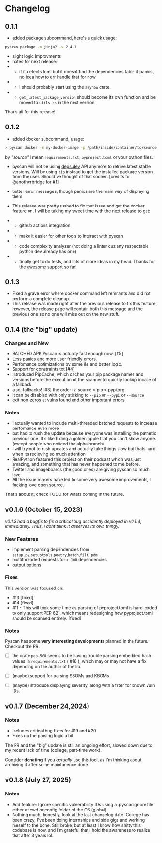 # Changelog

## 0.1.1

- added package subcommand, here's a quick usage:

```bash
pyscan package -n jinja2 -v 2.4.1
```

- slight logic improvments
- notes for next release:
- - if it detects toml but it doesnt find the dependencies table it panics, no idea how to err handle that for now
- - I should probably start using the `anyhow`  crate.
- - `get_latest_package_version` should become its own function and be moved to `utils.rs` in the next version

That's all for this release!

## 0.1.2

- added docker subcommand, usage:
```bash
> pyscan docker -n my-docker-image -p /path/inside/container/to/source
```

by <i>"source"</i> I mean `requirements.txt`, `pyproject.toml` or your python files.

- pyscan will not be using [deps.dev](https://deps.dev) API anymore to retrive latest stable versions. Will be using `pip` instead to get the installed package version from the user. Should've thought of that sooner. [credits to @anotherbridge for [#1](https://github.com/ohaswin/pyscan/issues/1)]
  
-  better error messages, though panics are the main way of displaying them.
  
-  This release was pretty rushed to fix that issue and get the docker feature on. I will be taking my sweet time with the next release to get:
  
- - github actions integration
- - make it easier for other tools to interact with pyscan
- - code complexity analyzer (not doing a linter cuz any respectable python dev already has one)
- - finally get to do tests, and lots of more ideas in my head. Thanks for the awesome support so far!

## 0.1.3

- Fixed a grave error where docker command left remnants and did not perform a complete cleanup.
- This release was made right after the previous release to fix this feature, however, the release page will contain both this message and the previous one so no one will miss out on the new stuff.

## 0.1.4 (the "big" update)

### Changes and New

- BATCHED API! Pyscan is actually fast enough now. [#5]
- Less panics and more user friendly errors.
- Perfomance optimizations by some &s and better logic.
- Support for constraints.txt [#4]
- Introduced PipCache, which caches your pip package names and versions before the execution of the scanner to quickly lookup incase of a fallback
- also, fallbacks! [#3] the order is: source > pip > pypi.org
- it can be disabled with only sticking to `--pip` or `--pypi` or `--source`
- exit non-zeros at vulns found and other important errors

### Notes
- I actually wanted to include multi-threaded batched requests to increase perfomance even more
- but had to rush the update because everyone was installing the pathetic previous one. It's like hiding a golden apple that you can't show anyone. (except people who noticed the alpha branch) 
- I will try not to rush updates and actually take things slow but thats hard when its recieving so much attention
- [RealPython](realpython.com) featured this project on their podcast which was just amazing, and something that has never happened to me before.
- Twitter and imageboards (the good ones) are giving pyscan so much love.
- All the issue makers have led to some very awesome improvements, I fucking love open source.

That's about it, check TODO for whats coming in the future.

## v0.1.6 (October 15, 2023)

*v0.1.5 had a bugfix to fix a critical bug accidently deployed in v0.1.4, immediately. Thus, i dont think it deserves its own thingy.*

### New Features

- implement parsing dependencies from `setup.py`,`setuptools`,`poetry`,`hatch`,`filt`, `pdm`
- multithreaded requests for `> 100` dependencies
- output options

### Fixes

This version was focused on:

- #13 [fixed]
- #14 [fixed]
- #11 - This will took some time as parsing of pyproject.toml is hard-coded to only support PEP 621, which means redesigning how pyproject.toml should be scanned entirely. [fixed]

### Notes

Pyscan has some **very interesting developments** planned in the future. Checkout the PR.

- [ ] the crate `pep-508` seems to be having trouble parsing embedded hash values in `requirements.txt` ( #16 ), which may or may not have a fix depending on the author of the lib.
- [ ] (maybe) support for parsing SBOMs and KBOMs
- [ ] (maybe) introduce displaying severity, along with a filter for known vuln IDs.


## v0.1.7 (December 24,2024)

### Notes

- Includes critical bug fixes for #19 and #20
- Fixes up the parsing logic a bit

The PR and the "big" update is still an ongoing effort, slowed down due to my recent lack of time (college, part-time work).

Consider **donating** if you *actually* use this tool, as I'm thinking about archiving it after some maintanence done.

## v0.1.8 (July 27, 2025)

### Notes

- Add feature: Ignore specific vulnerability IDs using a .pyscanignore file either at cwd or config folder of the OS (global)
- Nothing much, honestly, look at the last changelog date. College has been crazy, I've been doing internships and side gigs and working meself to the bone. Still broke, but at least I know how shitty this codebase is now, and I'm grateful that i hold the awareness to realize that after 3 years lol.